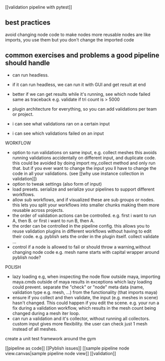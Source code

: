 [[validation pipeline with pytest]]
## best practices
avoid changing node code to make nodes more reusable
nodes are like imports, you use them but you don't change the imported code
## common exercises and problems a good pipeline should handle
- can run headless.
- if it can run headless, we can run it with GUI and get result at end
- better if we can get results while it's running, see which node failed
  same as traceback
  e.g. validate if tri count is > 5000
- plugin architecture for everything, so you can add validations per team or project.

- i can see what validations ran on a certain input
- i can see which validations failed on an input

WORKFLOW
- option to run validations on same input, e.g. collect meshes
  this avoids running validations accidentally on different input, and duplicate code.
  this could be avoided by doing import my_collect method and only run that.
  but if you ever want to change the input you ll have to change the code in all your validations. 
  (see [[why use instance collection in validation]])
- option to tweak settings (also form of input)
 - load presets. serialize and serialize your pipelines to support different workflows.
 - allow sub workflows, and if visualized these are sub groups or nodes.
   this lets you split your workflows into smaller chunks making them more reusable across projects.
- the order of validation actions can be controlled. e.g. first i want to run A, then B.
  or first i want to run B, then A.
- the order can be controlled in the pipeline config. 
  this allows you to reuse validation plugins in different workflows without having to edit their code. e.g. pyblish sets the order in the plugin itself. collect validate ...
- control if a node is allowed to fail or should throw a warning,without changing node code
  e.g. mesh name starts with capital
  wrapper around pyblish node?

POLISH
- lazy loading
  e.g, when inspecting the node flow outside maya, importing maya.cmds outside of maya results in exceptions which lazy loading could prevent.
  separate the "check" or "node" meta data (name, validation type e.g. mesh, ...) 
  from the functionality (that imports maya)
- ensure if you collect and then validate, the input (e.g. meshes in scene) hasn't changed.
  This could happen if you edit the scene. e.g. your run a fix during a validation workflow, which results in the mesh count being changed during a mesh iter loop.
- can run a validation and it's collector, without running all collectors.
  custom input gives more flexibility. the user can check just 1 mesh instead of all meshes.

create a unit test framework around the gym

[[pipeline as code]]
[[Pyblish issues]]
[[sample pipeline node view.canvas|sample pipeline node view]]
[[validation]]